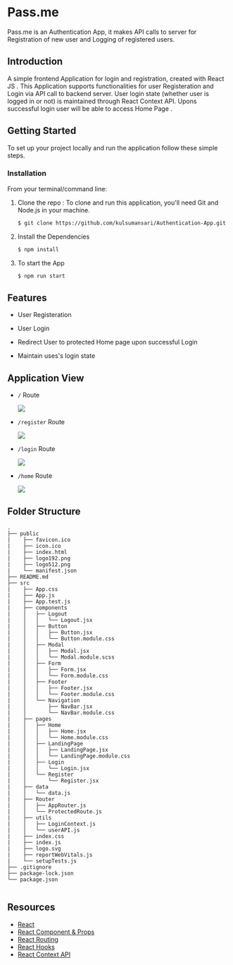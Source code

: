 
# Pass.me 
Pass.me is an Authentication App, it makes API calls to server for Registration of new user and Logging of registered users.

## Introduction

A simple frontend Application for login and registration, created with React JS . This Application supports functionalities for user Registeration and Login via API call to backend server. User login state (whether user is logged in or not) is maintained through React Context API. Upons successful login user will be able to access Home Page .

## Getting Started

To set up your project locally and run the application follow these simple steps.

### Installation

From your terminal/command line:

1. Clone the repo : To clone and run this application, you'll need Git and Node.js in your machine.

   ```sh
   $ git clone https://github.com/kulsumansari/Authentication-App.git
   ```
2. Install the Dependencies
   ```sh
   $ npm install
   ```
3. To start the App
    ```sh
    $ npm run start
    ```
## Features

* User Registeration

* User Login

* Redirect User to protected Home page upon successful Login

* Maintain uses's login state


## Application View

* `/` Route

    ![](https://kulsumansari.github.io/webpage-data/userFrontendImages/landingPage.png)

* `/register` Route

    ![](https://kulsumansari.github.io/webpage-data/userFrontendImages/registraion.png)

* `/login` Route

    ![](https://kulsumansari.github.io/webpage-data/userFrontendImages/login-route.png)

* `/home` Route

    ![](https://kulsumansari.github.io/webpage-data/userFrontendImages/home.png)


## Folder Structure
```
.
├── public 
|    ├── favicon.ico
|    ├── icon.ico
|    ├── index.html
|    ├── logo192.png
|    ├── logo512.png
|    └── manifest.json
├── README.md
├── src
|    ├── App.css
|    ├── App.js
|    ├── App.test.js
|    ├── components
|    │   ├── Logout
|    │   │   └── Logout.jsx
|    │   ├── Button
|    │   │   ├── Button.jsx
|    │   │   └── Button.module.css
|    │   ├── Modal
|    │   │   ├── Modal.jsx
|    │   │   └── Modal.module.scss
|    │   ├── Form
|    │   │   ├── Form.jsx
|    │   │   └── Form.module.css
|    │   ├── Footer
|    │   │   ├── Footer.jsx
|    │   │   └── Footer.module.css
|    │   └── Navigation
|    │       ├── NavBar.jsx
|    │       └── NavBar.module.css
|    ├── pages
|    │   ├── Home
|    │   │   ├── Home.jsx
|    │   │   └── Home.module.css
|    │   ├── LandingPage
|    │   │   ├── LandingPage.jsx
|    │   │   └── LandingPage.module.css
|    │   ├── Login
|    │   │   └── Login.jsx
|    │   └── Register
|    │       └── Register.jsx
|    ├── data
|    │   └── data.js
|    ├── Router
|    │   ├── AppRouter.js
|    │   └── ProtectedRoute.js
|    ├── utils
|    │   ├── LoginContext.js
|    │   └── userAPI.js
|    ├── index.css
|    ├── index.js
|    ├── logo.svg
|    ├── reportWebVitals.js
|    └── setupTests.js
├── .gitignore
├── package-lock.json
└── package.json


```


## Resources
* [React](https://reactjs.org/docs/getting-started.html)
* [React Component & Props](https://reactjs.org/docs/components-and-props.html)
* [React Routing](https://reactrouter.com/web/guides/quick-start)
* [React Hooks](https://reactjs.org/docs/hooks-overview.html)
* [React Context API](https://reactjs.org/docs/context.html)

